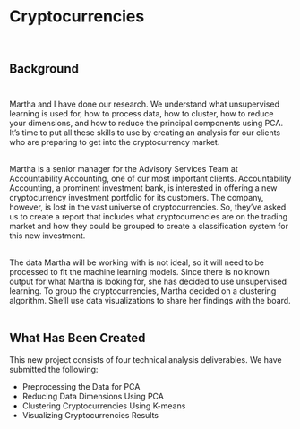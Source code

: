 # Cryptocurrencies<br><br>

## Background<br><br>
Martha and I have done our research. We understand what unsupervised learning is used for, how to process data, how to cluster, how to reduce your dimensions, and how to reduce the principal components using PCA. It’s time to put all these skills to use by creating an analysis for our clients who are preparing to get into the cryptocurrency market.<br><br>

Martha is a senior manager for the Advisory Services Team at Accountability Accounting, one of our most important clients. Accountability Accounting, a prominent investment bank, is interested in offering a new cryptocurrency investment portfolio for its customers. The company, however, is lost in the vast universe of cryptocurrencies. So, they’ve asked us to create a report that includes what cryptocurrencies are on the trading market and how they could be grouped to create a classification system for this new investment.<br><br>

The data Martha will be working with is not ideal, so it will need to be processed to fit the machine learning models. Since there is no known output for what Martha is looking for, she has decided to use unsupervised learning. To group the cryptocurrencies, Martha decided on a clustering algorithm. She’ll use data visualizations to share her findings with the board.<br><br>

## What Has Been Created
This new project consists of four technical analysis deliverables. We have submitted the following:

* Preprocessing the Data for PCA<br>
* Reducing Data Dimensions Using PCA<br>
* Clustering Cryptocurrencies Using K-means<br>
* Visualizing Cryptocurrencies Results<br><br>
